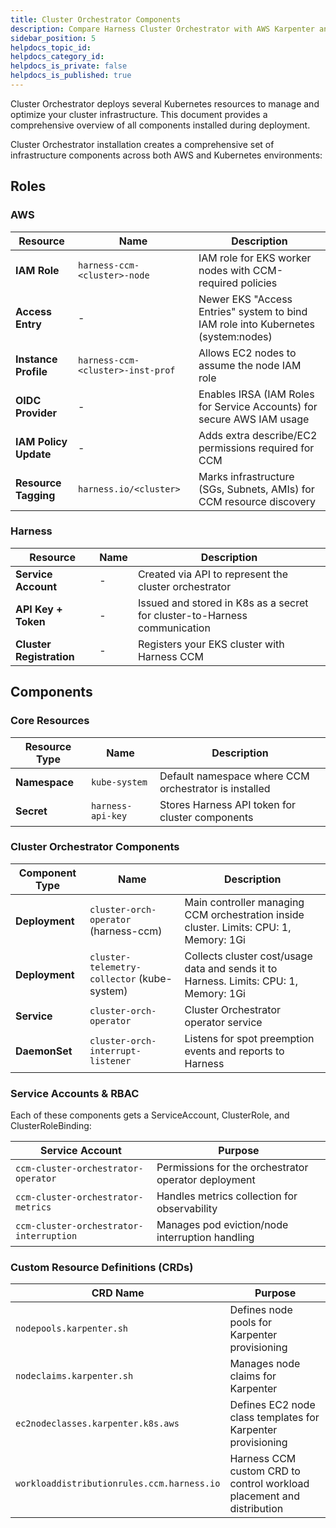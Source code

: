 ```yaml
---
title: Cluster Orchestrator Components
description: Compare Harness Cluster Orchestrator with AWS Karpenter and discover unique advantages
sidebar_position: 5
helpdocs_topic_id: 
helpdocs_category_id: 
helpdocs_is_private: false
helpdocs_is_published: true
---
```


Cluster Orchestrator deploys several Kubernetes resources to manage and optimize your cluster infrastructure. This document provides a comprehensive overview of all components installed during deployment.

Cluster Orchestrator installation creates a comprehensive set of infrastructure components across both AWS and Kubernetes environments:

## Roles

### AWS 

| Resource | Name | Description |
|----------|------|-------------|
| **IAM Role** | `harness-ccm-<cluster>-node` | IAM role for EKS worker nodes with CCM-required policies |
| **Access Entry** | - | Newer EKS "Access Entries" system to bind IAM role into Kubernetes (system:nodes) |
| **Instance Profile** | `harness-ccm-<cluster>-inst-prof` | Allows EC2 nodes to assume the node IAM role |
| **OIDC Provider** | - | Enables IRSA (IAM Roles for Service Accounts) for secure AWS IAM usage |
| **IAM Policy Update** | - | Adds extra describe/EC2 permissions required for CCM |
| **Resource Tagging** | `harness.io/<cluster>` | Marks infrastructure (SGs, Subnets, AMIs) for CCM resource discovery |

### Harness 

| Resource | Name | Description |
|----------|------|-------------|
| **Service Account** | - | Created via API to represent the cluster orchestrator |
| **API Key + Token** | - | Issued and stored in K8s as a secret for cluster-to-Harness communication |
| **Cluster Registration** | - | Registers your EKS cluster with Harness CCM |

## Components

### Core Resources

| Resource Type | Name | Description |
|--------------|------|-------------|
| **Namespace** | `kube-system` | Default namespace where CCM orchestrator is installed |
| **Secret** | `harness-api-key` | Stores Harness API token for cluster components |

### Cluster Orchestrator Components

| Component Type | Name | Description |
|---------------|------|-------------|
| **Deployment** | `cluster-orch-operator` (harness-ccm) | Main controller managing CCM orchestration inside cluster. Limits: CPU: 1, Memory: 1Gi |
| **Deployment** | `cluster-telemetry-collector` (kube-system) | Collects cluster cost/usage data and sends it to Harness. Limits: CPU: 1, Memory: 1Gi |
| **Service** | `cluster-orch-operator` | Cluster Orchestrator operator service |
| **DaemonSet** | `cluster-orch-interrupt-listener` | Listens for spot preemption events and reports to Harness |

### Service Accounts & RBAC

Each of these components gets a ServiceAccount, ClusterRole, and ClusterRoleBinding:

| Service Account | Purpose |
|----------------|--------|
| `ccm-cluster-orchestrator-operator` | Permissions for the orchestrator operator deployment |
| `ccm-cluster-orchestrator-metrics` | Handles metrics collection for observability |
| `ccm-cluster-orchestrator-interruption` | Manages pod eviction/node interruption handling |

### Custom Resource Definitions (CRDs)

| CRD Name | Purpose |
|----------|--------|
| `nodepools.karpenter.sh` | Defines node pools for Karpenter provisioning |
| `nodeclaims.karpenter.sh` | Manages node claims for Karpenter |
| `ec2nodeclasses.karpenter.k8s.aws` | Defines EC2 node class templates for Karpenter provisioning |
| `workloaddistributionrules.ccm.harness.io` | Harness CCM custom CRD to control workload placement and distribution |

